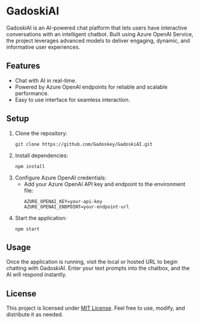 # GadoskiAI

GadoskiAI is an AI-powered chat platform that lets users have interactive conversations with an intelligent chatbot. Built using Azure OpenAI Service, the project leverages advanced models to deliver engaging, dynamic, and informative user experiences.

## Features
- Chat with AI in real-time.
- Powered by Azure OpenAI endpoints for reliable and scalable performance.
- Easy to use interface for seamless interaction.

## Setup
1. Clone the repository:
   ```
   git clone https://github.com/Gadoskey/GadoskiAI.git
   ```
2. Install dependencies:
   ```
   npm install
   ```
3. Configure Azure OpenAI credentials:
   - Add your Azure OpenAI API key and endpoint to the environment file:
     ```
     AZURE_OPENAI_KEY=your-api-key
     AZURE_OPENAI_ENDPOINT=your-endpoint-url
     ```
4. Start the application:
   ```
   npm start
   ```

## Usage
Once the application is running, visit the local or hosted URL to begin chatting with GadoskiAI. Enter your text prompts into the chatbox, and the AI will respond instantly.

## License
This project is licensed under [MIT License](LICENSE). Feel free to use, modify, and distribute it as needed.